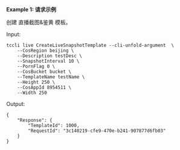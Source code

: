 **Example 1: 请求示例**

创建 直播截图&鉴黄 模板。

Input: 

```
tccli live CreateLiveSnapshotTemplate --cli-unfold-argument  \
    --CosRegion beijing \
    --Description testDesc \
    --SnapshotInterval 10 \
    --PornFlag 0 \
    --CosBucket bucket \
    --TemplateName testName \
    --Height 250 \
    --CosAppId 8954511 \
    --Width 250
```

Output: 
```
{
    "Response": {
        "TemplateId": 1000,
        "RequestId": "3c140219-cfe9-470e-b241-907877d6fb03"
    }
}
```

